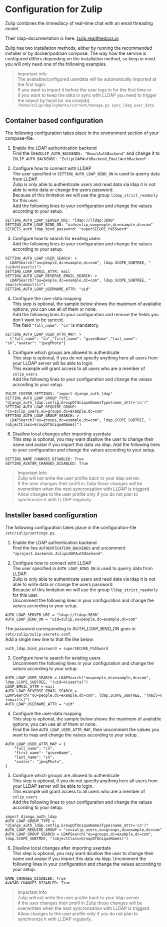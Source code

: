 # Configuration for Zulip

Zulip combines the immediacy of real-time chat with an email threading model.

Their ldap-documentation is here: [zulip.readthedocs.io](https://zulip.readthedocs.io/en/stable/production/authentication-methods.html#ldap-including-active-directory)

Zulip has two installation methods, either by running the recommended installer or by docker/podman compose.
The way how the service is configured differs depending on the installation method, so keep in mind you will only need one of the following examples.

> Important info  
> The available/configured userdata will be automatically imported at the first login.  
> If you want to import it before the user logs in for the first time or  
> if you want to keep the data in sync with LLDAP you need to trigger the import by hand (or via cronjob).  
> `/home/zulip/deployments/current/manage.py sync_ldap_user_data`

## Container based configuration
The following configuration takes place in the environment section of your compose-file.

1) Enable the LDAP authentication backend  
Find the line`ZULIP_AUTH_BACKENDS: "EmailAuthBackend"` and change it to `ZULIP_AUTH_BACKENDS: "ZulipLDAPAuthBackend,EmailAuthBackend"`.

2) Configure how to connect with LLDAP  
The user specified in `SETTING_AUTH_LDAP_BIND_DN` is used to querry data from LLDAP.  
Zulip is only able to authenticate users and read data via ldap it is not able to write data or change the users password.  
Because of this limitation we will use the group `lldap_strict_readonly` for this user.  
Add the following lines to your configuration and change the values according to your setup.
```
SETTING_AUTH_LDAP_SERVER_URI: "ldap://lldap:3890"
SETTING_AUTH_LDAP_BIND_DN: "uid=zulip,ou=people,dc=example,dc=com"
SECRETS_auth_ldap_bind_password: "superSECURE_Pa55word"
```

3) Configure how to search for existing users  
Add the following lines to your configuration and change the values according to your setup.
```
SETTING_AUTH_LDAP_USER_SEARCH: >
  LDAPSearch("ou=people,dc=example,dc=com", ldap.SCOPE_SUBTREE, "(uid=%(user)s)")
SETTING_LDAP_EMAIL_ATTR: mail
SETTING_AUTH_LDAP_REVERSE_EMAIL_SEARCH: >
  LDAPSearch("ou=people,dc=example,dc=com", ldap.SCOPE_SUBTREE, "(mail=%(email)s)")
SETTING_AUTH_LDAP_USERNAME_ATTR: "uid"
```

4) Configure the user-data mapping  
This step is optional, the sample below shows the maximum of available options, you can use all of them or none.  
Add the following lines to your configuration and remove the fields you don't want to be synced.  
The field `"full_name": "cn"` is mandatory.  
```
SETTING_AUTH_LDAP_USER_ATTR_MAP: >
  {"full_name": "cn","first_name": "givenName","last_name": "sn","avatar": "jpegPhoto"}
```

5) Configure which groups are allowed to authenticate  
This step is optional, if you do not specify anything here all users from your LLDAP server will be able to login.  
This example will grant access to all users who are a member of `zulip_users`.  
Add the following lines to your configuration and change the values according to your setup.  
```
ZULIP_CUSTOM_SETTINGS: "import django_auth_ldap"
SETTING_AUTH_LDAP_GROUP_TYPE: "django_auth_ldap.config.GroupOfUniqueNamesType(name_attr='cn')"
SETTING_AUTH_LDAP_REQUIRE_GROUP: "cn=zulip_users,ou=groups,dc=example,dc=com"
SETTING_AUTH_LDAP_GROUP_SEARCH: >
  LDAPSearch("ou=groups,dc=example,dc=com", ldap.SCOPE_SUBTREE, "(objectClass=GroupOfUniqueNames)")
```

6) Disallow local changes after importing userdata  
This step is optional, you may want disallow the user to change their name and avatar if you import this data via ldap.
Add the following lines to your configuration and change the values according to your setup.
```
SETTING_NAME_CHANGES_DISABLED: True
SETTING_AVATAR_CHANGES_DISABLED: True
```
> Important Info  
> Zulip will not write the user profile back to your ldap server.  
> If the user changes their profil in Zulip those changes will be overwritten when the next syncronzation with LLDAP is triggerd.  
> Allow changes to the user profile only if you do not plan to synchronize it with LLDAP regularly.



## Installer based configuration
The following configuration takes place in the configuration-file `/etc/zulip/settings.py`.

1) Enable the LDAP authentication backend  
Find the line `AUTHENTICATION_BACKENDS` and uncomment `"zproject.backends.ZulipLDAPAuthBackend"`.

2) Configure how to connect with LLDAP  
The user specified in `AUTH_LDAP_BIND_DN` is used to querry data from LLDAP.  
Zulip is only able to authenticate users and read data via ldap it is not able to write data or change the users password.  
Because of this limitation we will use the group `lldap_strict_readonly` for this user.  
Uncomment the following lines in your configuration and change the values according to your setup.
```
AUTH_LDAP_SERVER_URI = "ldap://lldap:3890"
AUTH_LDAP_BIND_DN = "uid=zulip,ou=people,dc=example,dc=com"
```

The password corresponding to AUTH_LDAP_BIND_DN goes in `/etc/zulip/zulip-secrets.conf`.  
Add a single new line to that file like below.
```
auth_ldap_bind_password = superSECURE_Pa55word
```

3) Configure how to search for existing users  
Uncomment the following lines in your configuration and change the values according to your setup.
```
AUTH_LDAP_USER_SEARCH = LDAPSearch("ou=people,dc=example,dc=com", ldap.SCOPE_SUBTREE, "(uid=%(user)s)")
LDAP_EMAIL_ATTR = mail
AUTH_LDAP_REVERSE_EMAIL_SEARCH = LDAPSearch("ou=people,dc=example,dc=com", ldap.SCOPE_SUBTREE, "(mail=%(email)s)")
AUTH_LDAP_USERNAME_ATTR = "uid"
```

4) Configure the user-data mapping  
This step is optional, the sample below shows the maximum of available options, you can use all of them or none.  
Find the line `AUTH_LDAP_USER_ATTR_MAP`, then uncomment the values you want to map and change the values according to your setup.
```
AUTH_LDAP_USER_ATTR_MAP = {
    "full_name": "cn",
    "first_name": "givenName",
    "last_name": "sn",
    "avatar": "jpegPhoto",
}
```

5) Configure which groups are allowed to authenticate  
This step is optional, if you do not specify anything here all users from your LLDAP server will be able to login.  
This example will grant access to all users who are a member of `zulip_users`.  
Add the following lines to your configuration and change the values according to your setup.  
```
import django_auth_ldap
AUTH_LDAP_GROUP_TYPE = "django_auth_ldap.config.GroupOfUniqueNamesType(name_attr='cn')"
AUTH_LDAP_REQUIRE_GROUP = "cn=zulip_users,ou=groups,dc=example,dc=com"
AUTH_LDAP_GROUP_SEARCH = LDAPSearch("ou=groups,dc=example,dc=com", ldap.SCOPE_SUBTREE, "(objectClass=GroupOfUniqueNames)")
```

6) Disallow local changes after importing userdata  
This step is optional, you may want disallow the user to change their name and avatar if you import this data via ldap.
Uncomment the following lines in your configuration and change the values according to your setup.
```
NAME_CHANGES_DISABLED: True
AVATAR_CHANGES_DISABLED: True
```
> Important Info  
> Zulip will not write the user profile back to your ldap server.  
> If the user changes their profil in Zulip those changes will be overwritten when the next syncronzation with LLDAP is triggerd.  
> Allow changes to the user profile only if you do not plan to synchronize it with LLDAP regularly.
